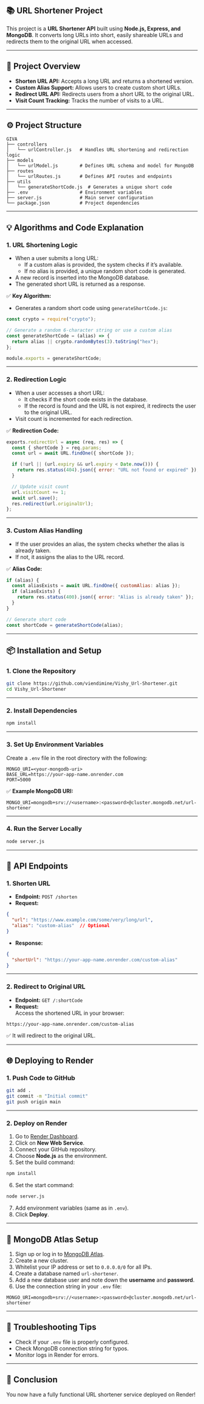
## 📚 **URL Shortener Project**

This project is a **URL Shortener API** built using **Node.js, Express, and MongoDB**. It converts long URLs into short, easily shareable URLs and redirects them to the original URL when accessed.

---

## 🚀 **Project Overview**

- **Shorten URL API:** Accepts a long URL and returns a shortened version.
- **Custom Alias Support:** Allows users to create custom short URLs.
- **Redirect URL API:** Redirects users from a short URL to the original URL.
- **Visit Count Tracking:** Tracks the number of visits to a URL.

---

## ⚙️ **Project Structure**

```
GIVA
├── controllers
│   └── urlController.js   # Handles URL shortening and redirection logic
├── models
│   └── urlModel.js        # Defines URL schema and model for MongoDB
├── routes
│   └── urlRoutes.js       # Defines API routes and endpoints
├── utils
│   └── generateShortCode.js  # Generates a unique short code
├── .env                   # Environment variables
├── server.js              # Main server configuration
└── package.json           # Project dependencies
```

---

## 💡 **Algorithms and Code Explanation**

### 1. **URL Shortening Logic**
- When a user submits a long URL:
  - If a custom alias is provided, the system checks if it’s available.
  - If no alias is provided, a unique random short code is generated.
- A new record is inserted into the MongoDB database.
- The generated short URL is returned as a response.

✅ **Key Algorithm:**  
- Generates a random short code using `generateShortCode.js`:
```js
const crypto = require("crypto");

// Generate a random 6-character string or use a custom alias
const generateShortCode = (alias) => {
  return alias || crypto.randomBytes(3).toString("hex");
};

module.exports = generateShortCode;
```

---

### 2. **Redirection Logic**
- When a user accesses a short URL:
  - It checks if the short code exists in the database.
  - If the record is found and the URL is not expired, it redirects the user to the original URL.
- Visit count is incremented for each redirection.

✅ **Redirection Code:**
```js
exports.redirectUrl = async (req, res) => {
  const { shortCode } = req.params;
  const url = await URL.findOne({ shortCode });

  if (!url || (url.expiry && url.expiry < Date.now())) {
    return res.status(404).json({ error: "URL not found or expired" });
  }

  // Update visit count
  url.visitCount += 1;
  await url.save();
  res.redirect(url.originalUrl);
};
```

---

### 3. **Custom Alias Handling**
- If the user provides an alias, the system checks whether the alias is already taken.
- If not, it assigns the alias to the URL record.

✅ **Alias Code:**
```js
if (alias) {
  const aliasExists = await URL.findOne({ customAlias: alias });
  if (aliasExists) {
    return res.status(400).json({ error: "Alias is already taken" });
  }
}

// Generate short code
const shortCode = generateShortCode(alias);
```

---

## 📦 **Installation and Setup**

### 1. **Clone the Repository**
```bash
git clone https://github.com/viendimine/Vishy_Url-Shortener.git
cd Vishy_Url-Shortener
```

---

### 2. **Install Dependencies**
```bash
npm install
```

---

### 3. **Set Up Environment Variables**
Create a `.env` file in the root directory with the following:
```
MONGO_URI=<your-mongodb-uri>
BASE_URL=https://your-app-name.onrender.com
PORT=5000
```

✅ **Example MongoDB URI:**
```
MONGO_URI=mongodb+srv://<username>:<password>@cluster.mongodb.net/url-shortener
```

---

### 4. **Run the Server Locally**
```bash
node server.js
```

---

## 📡 **API Endpoints**

### 1. **Shorten URL**
- **Endpoint:** `POST /shorten`
- **Request:**
```json
{
  "url": "https://www.example.com/some/very/long/url",
  "alias": "custom-alias"  // Optional
}
```
- **Response:**
```json
{
  "shortUrl": "https://your-app-name.onrender.com/custom-alias"
}
```

---

### 2. **Redirect to Original URL**
- **Endpoint:** `GET /:shortCode`
- **Request:**  
Access the shortened URL in your browser:
```
https://your-app-name.onrender.com/custom-alias
```
✅ It will redirect to the original URL.

---

## 🌐 **Deploying to Render**

### 1. **Push Code to GitHub**
```bash
git add .
git commit -m "Initial commit"
git push origin main
```

---

### 2. **Deploy on Render**
1. Go to [Render Dashboard](https://dashboard.render.com/).
2. Click on **New Web Service**.
3. Connect your GitHub repository.
4. Choose **Node.js** as the environment.
5. Set the build command:
```bash
npm install
```
6. Set the start command:
```bash
node server.js
```
7. Add environment variables (same as in `.env`).
8. Click **Deploy**.

---

## 📝 **MongoDB Atlas Setup**

1. Sign up or log in to [MongoDB Atlas](https://www.mongodb.com/atlas).
2. Create a new cluster.
3. Whitelist your IP address or set to `0.0.0.0/0` for all IPs.
4. Create a database named `url-shortener`.
5. Add a new database user and note down the **username** and **password**.
6. Use the connection string in your `.env` file:
```
MONGO_URI=mongodb+srv://<username>:<password>@cluster.mongodb.net/url-shortener
```

---

## 🎯 **Troubleshooting Tips**
- Check if your `.env` file is properly configured.
- Check MongoDB connection string for typos.
- Monitor logs in Render for errors.

---

## 🎉 **Conclusion**
You now have a fully functional URL shortener service deployed on Render!  


